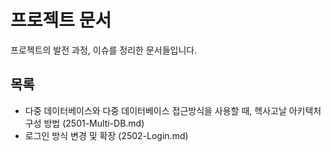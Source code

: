 # 프로젝트 문서
프로젝트의 발전 과정, 이슈를 정리한 문서들입니다.

## 목록
- 다중 데이터베이스와 다중 데이터베이스 접근방식을 사용할 때, 헥사고날 아키텍처 구성 방법 (2501-Multi-DB.md)
- 로그인 방식 변경 및 확장 (2502-Login.md)
